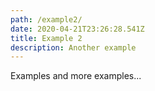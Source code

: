 ```yaml
---
path: /example2/
date: 2020-04-21T23:26:28.541Z
title: Example 2
description: Another example
---
```

Examples and more examples...
